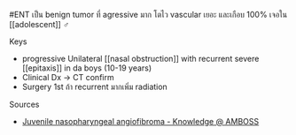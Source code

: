 #ENT 
เป็น benign tumor ที่ agressive มาก โตไว vascular เยอะ และเกือบ 100% เจอใน [[adolescent]] ♂ 

Keys
- progressive Unilateral [[nasal obstruction]] with recurrent severe [[epitaxis]] in da boys (10-19 years)
- Clinical Dx → CT confirm
- Surgery 1st ถ้า recurrent มากเพิ่ม radiation

Sources
- [Juvenile nasopharyngeal angiofibroma - Knowledge @ AMBOSS](https://www.amboss.com/us/knowledge/Juvenile_nasopharyngeal_angiofibroma/)